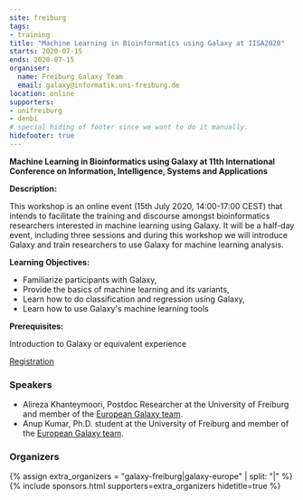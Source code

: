 ```yaml
---
site: freiburg
tags:
- training
title: "Machine Learning in Bioinformatics using Galaxy at IISA2020"
starts: 2020-07-15
ends: 2020-07-15
organiser:
  name: Freiburg Galaxy Team
  email: galaxy@informatik.uni-freiburg.de
location: online
supporters:
- unifreiburg
- denbi
# special hiding of footer since we want to do it manually.
hidefooter: true
---
```



**Machine Learning in Bioinformatics using Galaxy at 11th International Conference on Information, Intelligence, Systems and Applications**  


**Description:**

This workshop is an online event (15th July 2020, 14:00-17:00 CEST) that intends to facilitate the training and discourse amongst bioinformatics researchers interested in machine learning using Galaxy. It will be a half-day event, including three sessions and during this workshop we will introduce Galaxy and train researchers to use Galaxy for machine learning analysis.

**Learning Objectives:**
* Familiarize participants with Galaxy,
* Provide the basics of machine learning and its variants,
* Learn how to do classification and regression using Galaxy,
* Learn how to use Galaxy's machine learning tools

**Prerequisites:**

Introduction to Galaxy or equivalent experience

[Registration](http://easyconferences.eu/iisa2020/program/)

### Speakers

* Alireza Khanteymoori, Postdoc Researcher at the University of Freiburg and member of the [European Galaxy team](https://usegalaxy-eu.github.io/freiburg/people).
* Anup Kumar, Ph.D. student at the University of Freiburg and member of the [European Galaxy team](https://usegalaxy-eu.github.io/freiburg/people).

### Organizers

{% assign extra_organizers =  "galaxy-freiburg|galaxy-europe" | split: "|"  %}
{% include sponsors.html supporters=extra_organizers hidetitle=true %}
